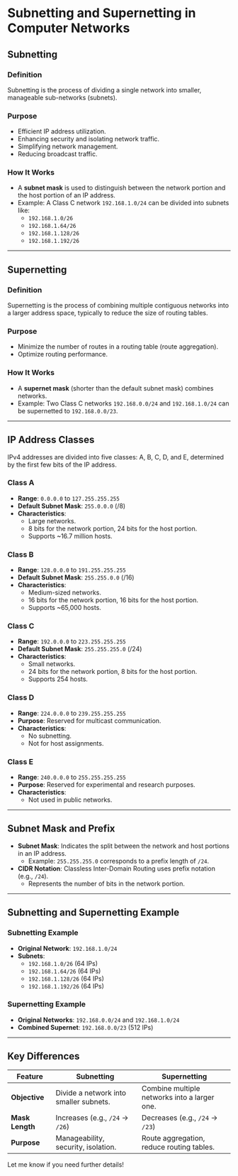 # Subnetting and Supernetting in Computer Networks

## Subnetting
### Definition
Subnetting is the process of dividing a single network into smaller, manageable sub-networks (subnets).

### Purpose
- Efficient IP address utilization.
- Enhancing security and isolating network traffic.
- Simplifying network management.
- Reducing broadcast traffic.

### How It Works
- A **subnet mask** is used to distinguish between the network portion and the host portion of an IP address.
- Example: A Class C network `192.168.1.0/24` can be divided into subnets like:
  - `192.168.1.0/26`
  - `192.168.1.64/26`
  - `192.168.1.128/26`
  - `192.168.1.192/26`

---

## Supernetting
### Definition
Supernetting is the process of combining multiple contiguous networks into a larger address space, typically to reduce the size of routing tables.

### Purpose
- Minimize the number of routes in a routing table (route aggregation).
- Optimize routing performance.

### How It Works
- A **supernet mask** (shorter than the default subnet mask) combines networks.
- Example: Two Class C networks `192.168.0.0/24` and `192.168.1.0/24` can be supernetted to `192.168.0.0/23`.

---

## IP Address Classes
IPv4 addresses are divided into five classes: A, B, C, D, and E, determined by the first few bits of the IP address.

### Class A
- **Range**: `0.0.0.0` to `127.255.255.255`
- **Default Subnet Mask**: `255.0.0.0` (/8)
- **Characteristics**:
  - Large networks.
  - 8 bits for the network portion, 24 bits for the host portion.
  - Supports ~16.7 million hosts.

### Class B
- **Range**: `128.0.0.0` to `191.255.255.255`
- **Default Subnet Mask**: `255.255.0.0` (/16)
- **Characteristics**:
  - Medium-sized networks.
  - 16 bits for the network portion, 16 bits for the host portion.
  - Supports ~65,000 hosts.

### Class C
- **Range**: `192.0.0.0` to `223.255.255.255`
- **Default Subnet Mask**: `255.255.255.0` (/24)
- **Characteristics**:
  - Small networks.
  - 24 bits for the network portion, 8 bits for the host portion.
  - Supports 254 hosts.

### Class D
- **Range**: `224.0.0.0` to `239.255.255.255`
- **Purpose**: Reserved for multicast communication.
- **Characteristics**:
  - No subnetting.
  - Not for host assignments.

### Class E
- **Range**: `240.0.0.0` to `255.255.255.255`
- **Purpose**: Reserved for experimental and research purposes.
- **Characteristics**:
  - Not used in public networks.

---

## Subnet Mask and Prefix
- **Subnet Mask**: Indicates the split between the network and host portions in an IP address.
  - Example: `255.255.255.0` corresponds to a prefix length of `/24`.
- **CIDR Notation**: Classless Inter-Domain Routing uses prefix notation (e.g., `/24`).
  - Represents the number of bits in the network portion.

---

## Subnetting and Supernetting Example

### Subnetting Example
- **Original Network**: `192.168.1.0/24`
- **Subnets**:
  - `192.168.1.0/26` (64 IPs)
  - `192.168.1.64/26` (64 IPs)
  - `192.168.1.128/26` (64 IPs)
  - `192.168.1.192/26` (64 IPs)

### Supernetting Example
- **Original Networks**: `192.168.0.0/24` and `192.168.1.0/24`
- **Combined Supernet**: `192.168.0.0/23` (512 IPs)

---

## Key Differences

| Feature         | Subnetting                      | Supernetting                    |
|------------------|---------------------------------|---------------------------------|
| **Objective**    | Divide a network into smaller subnets. | Combine multiple networks into a larger one. |
| **Mask Length**  | Increases (e.g., `/24` → `/26`) | Decreases (e.g., `/24` → `/23`) |
| **Purpose**      | Manageability, security, isolation. | Route aggregation, reduce routing tables. |

Let me know if you need further details!
